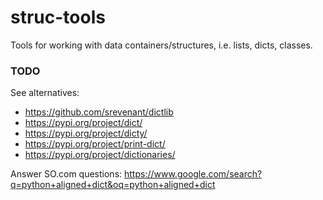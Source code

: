 # struc-tools

Tools for working with data containers/structures,
i.e. lists, dicts, classes.

### TODO
See alternatives:
- <https://github.com/srevenant/dictlib>
- <https://pypi.org/project/dict/>
- <https://pypi.org/project/dicty/>
- <https://pypi.org/project/print-dict/>
- <https://pypi.org/project/dictionaries/>

Answer SO.com questions:
<https://www.google.com/search?q=python+aligned+dict&oq=python+aligned+dict>
